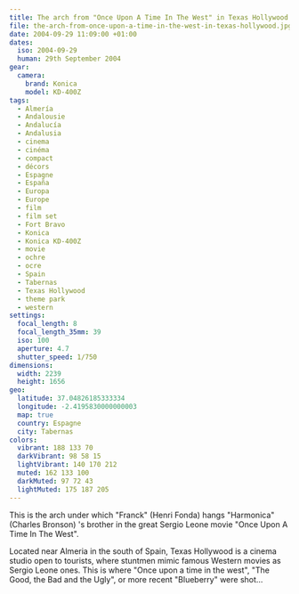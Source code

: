 ```yaml
---
title: The arch from "Once Upon A Time In The West" in Texas Hollywood
file: the-arch-from-once-upon-a-time-in-the-west-in-texas-hollywood.jpg
date: 2004-09-29 11:09:00 +01:00
dates:
  iso: 2004-09-29
  human: 29th September 2004
gear:
  camera:
    brand: Konica
    model: KD-400Z
tags:
  - Almería
  - Andalousie
  - Andalucía
  - Andalusia
  - cinema
  - cinéma
  - compact
  - décors
  - Espagne
  - España
  - Europa
  - Europe
  - film
  - film set
  - Fort Bravo
  - Konica
  - Konica KD-400Z
  - movie
  - ochre
  - ocre
  - Spain
  - Tabernas
  - Texas Hollywood
  - theme park
  - western
settings:
  focal_length: 8
  focal_length_35mm: 39
  iso: 100
  aperture: 4.7
  shutter_speed: 1/750
dimensions:
  width: 2239
  height: 1656
geo:
  latitude: 37.04826185333334
  longitude: -2.4195830000000003
  map: true
  country: Espagne
  city: Tabernas
colors:
  vibrant: 188 133 70
  darkVibrant: 98 58 15
  lightVibrant: 140 170 212
  muted: 162 133 100
  darkMuted: 97 72 43
  lightMuted: 175 187 205
---
```


This is the arch under which "Franck" (Henri Fonda) hangs "Harmonica" (Charles Bronson) 's brother in the great Sergio Leone movie  "Once Upon A Time In The West".

Located near Almeria in the south of Spain, Texas Hollywood is a cinema studio open to tourists, where stuntmen mimic famous Western movies as Sergio Leone ones. This is where "Once upon a time in the west", "The Good, the Bad and the Ugly", or more recent "Blueberry" were shot...
